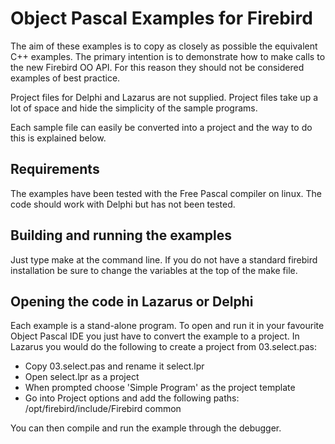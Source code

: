 Object Pascal Examples for Firebird
===================================


The aim of these examples is to copy as closely as possible the equivalent
C++ examples. The primary intention is to demonstrate how to make calls to 
the new Firebird OO API. For this reason they should not be considered 
examples of best practice.

Project files for Delphi and Lazarus are not supplied. Project files take 
up a lot of space and hide the simplicity of the sample programs. 

Each sample file can easily be converted into a project and the way to do
this is explained below.


Requirements
------------

The examples have been tested with the Free Pascal compiler on linux. 
The code should work with Delphi but has not been tested.


Building and running the examples
---------------------------------

Just type make at the command line.
If you do not have a standard firebird installation be sure to change
the variables at the top of the make file.


Opening the code in Lazarus or Delphi
-------------------------------------

Each example is a stand-alone program. To open and run it in your favourite 
Object Pascal IDE you just have to convert the example to a project. In Lazarus
you would do the following to create a project from 03.select.pas:

 - Copy 03.select.pas and rename it select.lpr
 - Open select.lpr as a project
 - When prompted choose 'Simple Program' as the project template
 - Go into Project options and add the following paths:
    /opt/firebird/include/Firebird
    common

You can then compile and run the example through the debugger.


